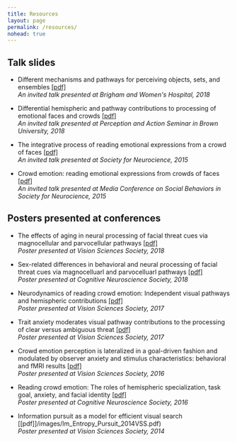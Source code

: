 ```yaml
---
title: Resources
layout: page
permalink: /resources/
nohead: true
---
```

## Talk slides
* Different mechanisms and pathways for perceiving objects, sets, and ensembles [[pdf]](/images/Im_BWH_talk.pdf)<br/>
  _An invited talk presented at Brigham and Women's Hospital, 2018_
  
* Differential hemispheric and pathway contributions to processing of emotional faces and crowds [[pdf]](/images/HY2018_Brown.pdf)<br/>
  _An invited talk presented at Perception and Action Seminar in Brown University, 2018_  
  
* The integrative process of reading emotional expressions from a crowd of faces [[pdf]](/images/Im_et_al_SfN_2015.pdf)<br/>
  _An invited talk presented at Society for Neurocience, 2015_

* Crowd emotion: reading emotional expressions from crowds of faces [[pdf]](/images/Im_et_al_SfN_Media_2015.pdf)<br/>
  _An invited talk presented at Media Conference on Social Behaviors in Society for Neurocience, 2015_
    
## Posters presented at conferences
* The effects of aging in neural processing of facial threat cues via magnocellular and parvocellular pathways [[pdf]](/images/Im_et_al_VSS_2018.pdf)<br/>
  _Poster presented at Vision Sciences Society, 2018_

* Sex-related differences in behavioral and neural processing of facial threat cues via magnocelluarl and parvocelluarl pathways [[pdf]](/images/Im_et_al_VSS_2018b.pdf)<br/>
  _Poster presented at Cognitive Neuroscience Society, 2018_
  
* Neurodynamics of reading crowd emotion: Independent visual pathways and hemispheric contributions [[pdf]](/images/Im_et_al_VSS_2017.pdf)<br/>
  _Poster presented at Vision Sciences Society, 2017_
  
* Trait anxiety moderates visual pathway contributions to the processing of clear versus ambiguous threat [[pdf]](/images/Im_et_al_VSS_2017b.pdf)<br/>
  _Poster presented at Vision Sciences Society, 2017_
  
* Crowd emotion perception is lateralized in a goal-driven fashion and modulated by observer anxiety and stimulus characteristics: behavioral and fMRI results [[pdf]](/images/Im_et_al_VSS_2016.pdf)<br/>
  _Poster presented at Vision Sciences Society, 2016_
  
* Reading crowd emotion: The roles of hemispheric specialization, task goal, anxiety, and facial identity [[pdf]](/images/Im_et_al_CNS_2016.pdf)<br/>
  _Poster presented at Cognitive Neuroscience Society, 2016_

* Information pursuit as a model for efficient visual search [[pdf]]/images/Im_Entropy_Pursuit_2014VSS.pdf)<br/>
  _Poster presented at Vision Sciences Society, 2014_
  


  
  
  
  

